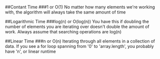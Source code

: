 ##Contant Time 
###1 or O(1)
No matter how many elements we're working with, the algorithm will always take the same amount of time

##Logarithmic Time
###log(n) or O(log(n))
You have this if doubling the number of elements you are iterating over doesn't double the amount of work. Always assume that searching operations are log(n)

##Linear Time
###n or O(n)
Iterating through all elements in a collection of data. If you see a for loop spanning from '0' to 'array.length', you probably have 'n', or linear runtime